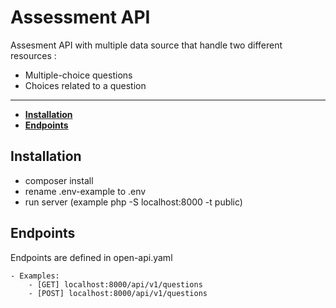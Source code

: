 Assessment API 
====================
Assesment API with multiple data source that handle two different resources :

- Multiple-choice questions 
- Choices related to a question

---

 - **[Installation](#installation)**
 - **[Endpoints](#endpoints)**

 

## Installation

- composer install
- rename .env-example to .env
- run server (example php -S localhost:8000 -t public)

## Endpoints

Endpoints are defined in open-api.yaml

    - Examples:
        - [GET] localhost:8000/api/v1/questions
        - [POST] localhost:8000/api/v1/questions
